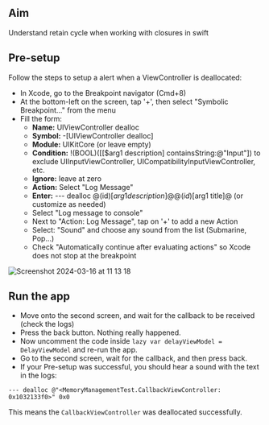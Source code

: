 <h2>Aim</h2>
Understand retain cycle when working with closures in swift

<h2>Pre-setup</h2>

Follow the steps to setup a alert when a ViewController is deallocated:

- In Xcode, go to the Breakpoint navigator (Cmd+8)
- At the bottom-left on the screen, tap '+', then select "Symbolic Breakpoint..." from the menu
- Fill the form:
  - **Name:** UIViewController dealloc
  - **Symbol:** -[UIViewController dealloc]
  - **Module:** UIKitCore (or leave empty)
  - **Condition:** !(BOOL)([[$arg1 description] containsString:@"Input"]) to exclude UIInputViewController, UICompatibilityInputViewController, etc.
  - **Ignore:** leave at zero
  - **Action:** Select "Log Message"
  - **Enter:** --- dealloc @(id)[$arg1 description]@ @(id)[$arg1 title]@ (or customize as needed)
  - Select "Log message to console"
  - Next to "Action: Log Message", tap on '+' to add a new Action
  - Select: "Sound" and choose any sound from the list (Submarine, Pop...)
  - Check "Automatically continue after evaluating actions" so Xcode does not stop at the breakpoint

![Screenshot 2024-03-16 at 11 13 18](https://github.com/infiniteoverflow/Memory-Mangement-Test/assets/40236624/dae83f63-ddf5-4777-9703-09302a27d643)

<h2>Run the app</h2>

- Move onto the second screen, and wait for the callback to be received (check the logs)
- Press the back button. Nothing really happened.
- Now uncomment the code inside `lazy var delayViewModel = DelayViewModel` and re-run the app.
- Go to the second screen, wait for the callback, and then press back.
- If your Pre-setup was successful, you should hear a sound with the text in the logs:
```
--- dealloc @"<MemoryManagementTest.CallbackViewController: 0x1032133f0>" 0x0
```
This means the `CallbackViewController` was deallocated successfully.

